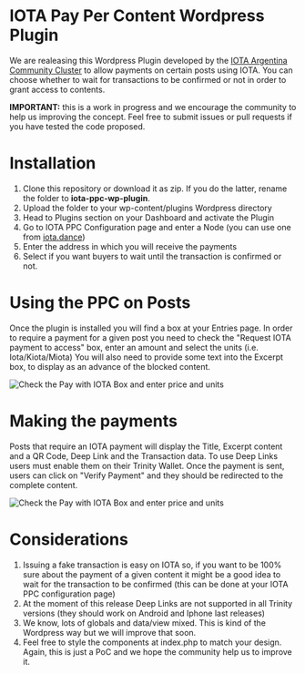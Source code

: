 # IOTA Pay Per Content Wordpress Plugin
We are realeasing this Wordpress Plugin developed by the [IOTA Argentina Community Cluster](http://iotaargentina.org) to allow payments on certain posts using IOTA. 
You can choose whether to wait for transactions to be confirmed or not in order to grant access to contents.

**IMPORTANT:** this is a work in progress and we encourage the community to help us improving the concept. Feel free to submit issues or pull requests if you have tested the code proposed. 

# Installation

1. Clone this repository or download it as zip. If you do the latter, rename the folder to **iota-ppc-wp-plugin**. 
2. Upload the folder to your wp-content/plugins Wordpress directory
3. Head to Plugins section on your Dashboard and activate the Plugin
4. Go to IOTA PPC Configuration page and enter a Node (you can use one from [iota.dance](https://iota.dance))
5. Enter the address in which you will receive the payments
6. Select if you want buyers to wait until the transaction is confirmed or not. 

# Using the PPC on Posts
Once the plugin is installed you will find a box at your Entries page. In order to require a payment for a given post you need to check the "Request IOTA payment to access" box, enter an amount and select the units (i.e. Iota/Kiota/Miota)
You will also need to provide some text into the Excerpt box, to display as an advance of the blocked content.

![Check the Pay with IOTA Box and enter price and units](http://iotaargentina.org/public/ppc-plugin-page.png)

# Making the payments

Posts that require an IOTA payment will display the Title, Excerpt content and a QR Code, Deep Link and the Transaction data. To use Deep Links users must enable them on their Trinity Wallet. 
Once the payment is sent, users can click on "Verify Payment" and they should be redirected to the complete content. 

![Check the Pay with IOTA Box and enter price and units](http://iotaargentina.org/public/ppc-payment.png)

# Considerations

1. Issuing a fake transaction is easy on IOTA so, if you want to be 100% sure about the payment of a given content it might be a good idea to wait for the transaction to be confirmed (this can be done at your IOTA PPC configuration page)
2. At the moment of this release Deep Links are not supported in all Trinity versions (they should work on Android and Iphone last releases)
3. We know, lots of globals and data/view mixed. This is kind of the Wordpress way but we will improve that soon. 
4. Feel free to style the components at index.php to match your design. Again, this is just a PoC and we hope the community help us to improve it. 






